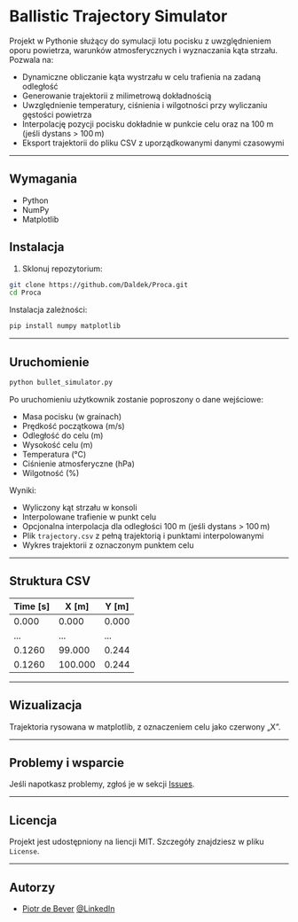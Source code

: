 # Ballistic Trajectory Simulator

Projekt w Pythonie służący do symulacji lotu pocisku z uwzględnieniem oporu powietrza, warunków atmosferycznych i wyznaczania kąta strzału. Pozwala na:

- Dynamiczne obliczanie kąta wystrzału w celu trafienia na zadaną odległość
- Generowanie trajektorii z milimetrową dokładnością
- Uwzględnienie temperatury, ciśnienia i wilgotności przy wyliczaniu gęstości powietrza
- Interpolację pozycji pocisku dokładnie w punkcie celu oraz na 100 m (jeśli dystans > 100 m)
- Eksport trajektorii do pliku CSV z uporządkowanymi danymi czasowymi

---
## Wymagania

- Python
- NumPy
- Matplotlib

## Instalacja
1. Sklonuj repozytorium:
```bash
git clone https://github.com/Daldek/Proca.git
cd Proca
```
Instalacja zależności:
```bash
pip install numpy matplotlib
```

---
## Uruchomienie

```bash
python bullet_simulator.py
```

Po uruchomieniu użytkownik zostanie poproszony o dane wejściowe:

- Masa pocisku (w grainach)
- Prędkość początkowa (m/s)
- Odległość do celu (m)
- Wysokość celu (m)
- Temperatura (°C)
- Ciśnienie atmosferyczne (hPa)
- Wilgotność (%)

Wyniki:
- Wyliczony kąt strzału w konsoli
- Interpolowane trafienie w punkt celu
- Opcjonalna interpolacja dla odległości 100 m (jeśli dystans > 100 m)
- Plik `trajectory.csv` z pełną trajektorią i punktami interpolowanymi
- Wykres trajektorii z oznaczonym punktem celu

---
## Struktura CSV

| Time [s] | X [m]    | Y [m]    |
|----------|----------|----------|
| 0.000    | 0.000    | 0.000    |
| ...      | ...      | ...      |
| 0.1260   | 99.000   | 0.244    | ← interpolowane trafienie
| 0.1260   | 100.000  | 0.244    | ← interpolacja na 100 m (jeśli dotyczy)

---
## Wizualizacja

Trajektoria rysowana w matplotlib, z oznaczeniem celu jako czerwony „X”.

---
## Problemy i wsparcie
Jeśli napotkasz problemy, zgłoś je w sekcji [Issues](https://github.com/Daldek/Proca/issues).

---
## Licencja
Projekt jest udostępniony na liencji MIT. Szczegóły znajdziesz w pliku ``License``.

---
## Autorzy
- [Piotr de Bever](https://www.linkedin.com/in/piotr-de-bever/) [@LinkedIn](https://www.linkedin.com/in/piotr-de-bever/)
